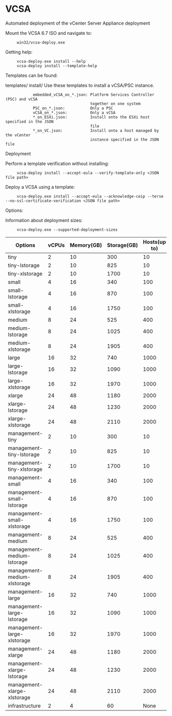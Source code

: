 # VCSA
Automated deployment of the vCenter Server Appliance deployment

Mount the VCSA 6.7 ISO and navigate to:

         win32/vcsa-deploy.exe

Getting help:

         vcsa-deploy.exe install --help
         vcsa-deploy install --template-help

Templates can be found:

templates/
         install/
                Use these templates to install a vCSA/PSC instance.

                embedded_vCSA_on_*.json: Platform Services Controller (PSC) and vCSA
                                         together on one system
                PSC_on_*.json:           Only a PSC
                vCSA_on_*.json:          Only a vCSA
                *_on_ESXi.json:          Install onto the ESXi host specified in the JSON
                                         file
                *_on_VC.json:            Install onto a host managed by the vCenter
                                         instance specified in the JSON file


Deployment

Perform a template verification without installing:

         vcsa-deploy install --accept-eula --verify-template-only <JSON file path>

Deploy a VCSA using a template:

         vcsa-deploy.exe install --accept-eula --acknowledge-ceip --terse --no-ssl-certificate-verification <JSON file path>


Options:

Information about deployment sizes:

         vcsa-deploy.exe --supported-deployment-sizes


|Options                     |vCPUs |Memory(GB)|Storage(GB)| Hosts(up to)|VMs(up to)|
|----------------------------|------|----------|-----------|-------------|-----------|
|tiny                        |   2  |   10     |    300     |    10       | 100 |
|tiny-lstorage               |   2  |   10     |    825     |    10       | 100    |
|tiny-xlstorage              |   2  |   10     |    1700    |    10       | 100    |
|small                       |   4  |   16     |    340     |    100      |    1000   |
|small-lstorage              |   4  |   16     |    870     |    100      |    1000   |
|small-xlstorage             |   4  |   16     |    1750    |    100      |    1000   |
|medium                      |   8  |   24     |    525     |    400      |    4000   |
|medium-lstorage             |   8  |   24     |    1025    |    400      |    4000   |
|medium-xlstorage            |   8  |   24     |    1905    |    400      |    4000   |
|large                       |   16 |   32     |    740     |    1000     |    10000  |
|large-lstorage              |   16 |   32     |    1090    |    1000     |    10000  |
|large-xlstorage             |   16 |   32     |    1970    |    1000     |    10000  |
|xlarge                      |   24 |   48     |    1180    |    2000     |    35000  |
|xlarge-lstorage             |   24 |   48     |    1230    |    2000     |    35000  |
|xlarge-xlstorage            |   24 |   48     |    2110    |    2000     |    35000  |
|management-tiny             |   2  |   10     |    300     |    10       |    100    |
|management-tiny-lstorage    |   2  |   10     |    825     |    10       |    100    |
|management-tiny-xlstorage   |   2  |   10     |    1700    |    10       |    100    |
|management-small            |   4  |   16     |    340     |    100      |    1000   |
|management-small-lstorage   |   4  |   16     |    870     |    100      |    1000   |
|management-small-xlstorage  |  4   |   16     |    1750    |    100      |    1000   |
|management-medium           | 8    |   24     |    525     |    400      |    4000   |
|management-medium-lstorage  |  8   |   24     |    1025    |    400      |    4000   |
|management-medium-xlstorage | 8    |   24     |    1905    |    400      |    4000   |
|management-large            |16    |   32     |    740     |    1000     |    10000  |
|management-large-lstorage   |16    |   32     |    1090    |    1000     |    10000  |
|management-large-xlstorage  |16    |   32     |    1970    |    1000     |    10000  |
|management-xlarge           |24    |   48     |    1180    |    2000     |    35000  |
|management-xlarge-lstorage  |24    |   48     |    1230    |    2000     |    35000  |
|management-xlarge-xlstorage |24    |   48     |    2110    |    2000     |    35000  |
|infrastructure              |2     |   4      |    60      |    None     |    None   |
